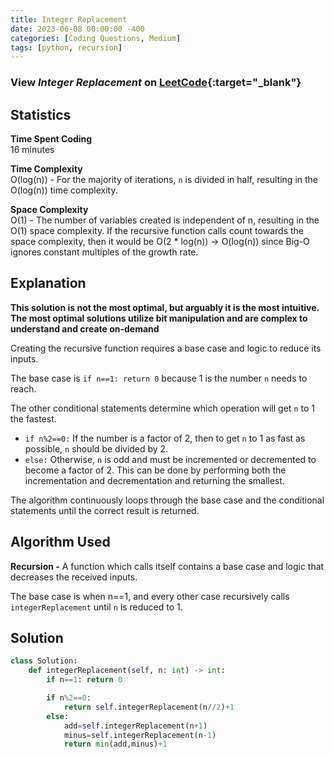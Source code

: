 ```yaml
---
title: Integer Replacement
date: 2023-06-08 00:00:00 -400
categories: [Coding Questions, Medium]
tags: [python, recursion]
---
```


### View *Integer Replacement* on [LeetCode](https://leetcode.com/problems/integer-replacement/description/){:target="_blank"}

## Statistics  

**Time Spent Coding**  
16 minutes

**Time Complexity**  
O(log(n)) - For the majority of iterations, `n` is divided in half, resulting in the O(log(n)) time complexity.

**Space Complexity**  
O(1) - The number of variables created is independent of n, resulting in the O(1) space complexity. If the recursive function calls count towards the space complexity, then it would be O(2 * log(n)) -> O(log(n)) since Big-O ignores constant multiples of the growth rate.

## Explanation
**This solution is not the most optimal, but arguably it is the most intuitive. The most optimal solutions utilize bit manipulation and are complex to understand and create on-demand**

Creating the recursive function requires a base case and logic to reduce its inputs.

The base case is `if n==1: return 0` because 1 is the number `n` needs to reach.

The other conditional statements determine which operation will get `n` to 1 the fastest.
*   `if n%2==0:` If the number is a factor of 2, then to get `n` to 1 as fast as possible, `n` should be divided by 2.
*   `else:` Otherwise, `n` is odd and must be incremented or decremented to become a factor of 2. This can be done by performing both the incrementation and decrementation and returning the smallest.

The algorithm continuously loops through the base case and the conditional statements until the correct result is returned.

## Algorithm Used

**Recursion  -** A function which calls itself contains a base case and logic that decreases the received inputs.

The base case is when n==1, and every other case recursively calls `integerReplacement` until `n` is reduced to 1.

## Solution  

```python
class Solution:
    def integerReplacement(self, n: int) -> int:
        if n==1: return 0

        if n%2==0:
            return self.integerReplacement(n//2)+1
        else:
            add=self.integerReplacement(n+1)
            minus=self.integerReplacement(n-1)
            return min(add,minus)+1
```